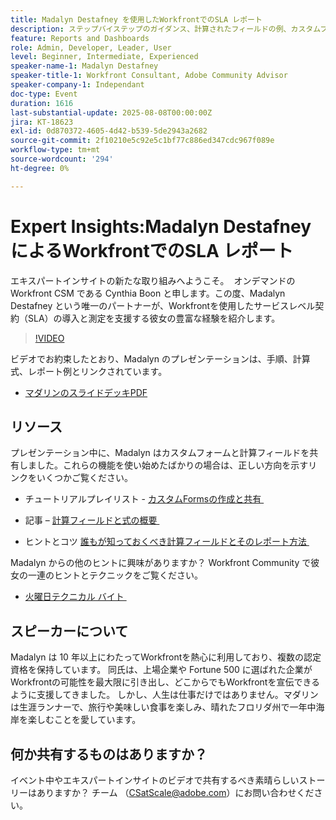 ```yaml
---
title: Madalyn Destafney を使用したWorkfrontでのSLA レポート
description: ステップバイステップのガイダンス、計算されたフィールドの例、カスタムフォームのベストプラクティスなど、Madalyn Destafney のエキスパートのヒントを使用して、Adobe Workfrontでサービスレベル契約（SLA）を実装および測定する方法を説明します。
feature: Reports and Dashboards
role: Admin, Developer, Leader, User
level: Beginner, Intermediate, Experienced
speaker-name-1: Madalyn Destafney
speaker-title-1: Workfront Consultant, Adobe Community Advisor
speaker-company-1: Independant
doc-type: Event
duration: 1616
last-substantial-update: 2025-08-08T00:00:00Z
jira: KT-18623
exl-id: 0d870372-4605-4d42-b539-5de2943a2682
source-git-commit: 2f10210e5c92e5c1bf77c886ed347cdc967f089e
workflow-type: tm+mt
source-wordcount: '294'
ht-degree: 0%

---
```


# Expert Insights:Madalyn Destafney によるWorkfrontでのSLA レポート

エキスパートインサイトの新たな取り組みへようこそ。  オンデマンドのWorkfront CSM である Cynthia Boon と申します。この度、Madalyn Destafney という唯一のパートナーが、Workfrontを使用したサービスレベル契約（SLA）の導入と測定を支援する彼女の豊富な経験を紹介します。 

>[!VIDEO](https://video.tv.adobe.com/v/3469979/?learn=on&enablevpops&captions=jpn)

ビデオでお約束したとおり、Madalyn のプレゼンテーションは、手順、計算式、レポート例とリンクされています。 

* [&#x200B; マダリンのスライドデッキPDF](https://cdn.experience.workfront.com/Training/Guides/Customer+Success+at+Scale/SLA+Reporting.pdf)

## リソース

プレゼンテーション中に、Madalyn はカスタムフォームと計算フィールドを共有しました。これらの機能を使い始めたばかりの場合は、正しい方向を示すリンクをいくつかご覧ください。 

* チュートリアルプレイリスト - [&#x200B; カスタムFormsの作成と共有 &#x200B;](https://experienceleague.adobe.com/ja/playlists/workfront-create-and-manage-custom-forms)

* 記事 – [&#x200B; 計算フィールドと式の概要 &#x200B;](https://experienceleague.adobe.com/ja/docs/workfront-learn/tutorials-workfront/custom-data/calculated-expressions/get-started-with-calculated-fields-and-expressions)

* ヒントとコツ [&#x200B; 誰もが知っておくべき計算フィールドとそのレポート方法 &#x200B;](https://experienceleague.adobe.com/ja/docs/events/the-skill-exchange-recordings/workfront/apr2022/calculated-fields)

Madalyn からの他のヒントに興味がありますか？ Workfront Community で彼女の一連のヒントとテクニックをご覧ください。 

* [&#x200B; 火曜日テクニカル バイト &#x200B;](https://experienceleaguecommunities.adobe.com/t5/workfront-discussions/tuesday-tech-bytes/m-p/625812?profile.language=ja#M2742)

## スピーカーについて 

Madalyn は 10 年以上にわたってWorkfrontを熱心に利用しており、複数の認定資格を保持しています。 同氏は、上場企業や Fortune 500 に選ばれた企業がWorkfrontの可能性を最大限に引き出し、どこからでもWorkfrontを宣伝できるように支援してきました。 しかし、人生は仕事だけではありません。マダリンは生涯ランナーで、旅行や美味しい食事を楽しみ、晴れたフロリダ州で一年中海岸を楽しむことを愛しています。 

## 何か共有するものはありますか？

イベント中やエキスパートインサイトのビデオで共有するべき素晴らしいストーリーはありますか？ チーム （[CSatScale@adobe.com](mailto:CSatScale@adobe.com)）にお問い合わせください。
